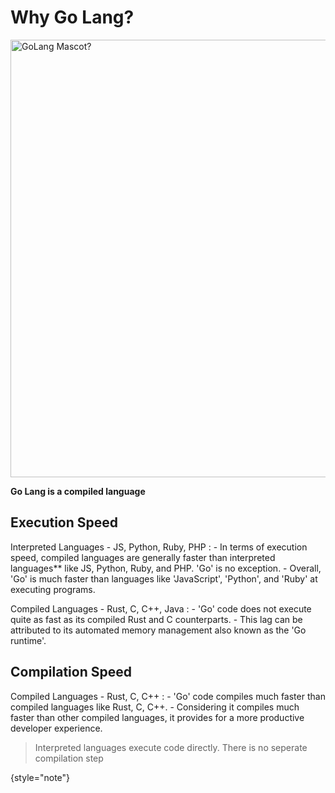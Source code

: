 # Why Go Lang?

<img src="$PROJECT_DIR$/Writerside/images/languages.png" alt="GoLang Mascot?" 
width="700"/>

**Go Lang is a compiled language**

## Execution Speed

Interpreted Languages - JS, Python, Ruby, PHP
:   - In terms of execution speed, compiled languages are generally faster 
    than interpreted languages** like JS, Python, Ruby, and PHP. 'Go' is no 
    exception.
    - Overall, 'Go' is much faster than languages like 'JavaScript', 
    'Python', and 'Ruby' at executing programs.

Compiled Languages - Rust, C, C++, Java
:   - 'Go' code does not execute quite as fast as its compiled Rust and C 
    counterparts.
    - This lag can be attributed to its automated memory management also 
    known as the 'Go runtime'. 

## Compilation Speed

Compiled Languages - Rust, C, C++
:   - 'Go' code compiles much faster than compiled languages like Rust, C,
    C++. 
    - Considering it compiles much faster than other compiled languages, it 
    provides for a more productive developer experience.

> Interpreted languages execute code directly. There is no seperate 
> compilation step
>
{style="note"}